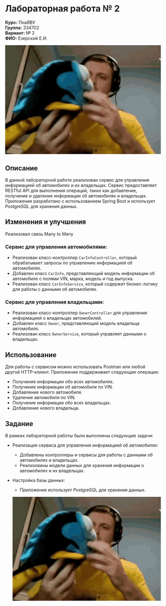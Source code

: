 # Лабораторная работа № 2

**Курс:** ПнаЯВУ  
**Группа:** 334702  
**Вариант:** № 2  
**ФИО:** Езерский Е.И.

![папич-артас](https://github.com/ezerskiyEI/LabWork2/raw/main/%D0%BF%D0%B0%D0%BF%D0%B8%D1%87-%D0%B0%D1%80%D1%82%D0%B0%D1%81.gif)

## Описание

В данной лабораторной работе реализован сервис для управления информацией об автомобилях и их владельцах. Сервис предоставляет RESTful API для выполнения операций, таких как добавление, получение и удаление информации об автомобилях и владельцах. Приложение разработано с использованием Spring Boot и использует PostgreSQL для хранения данных.

## Изменения и улучшения

Реализовал связь Many to Many 

### Сервис для управления автомобилями:

- Реализован класс-контроллер `CarInfoController`, который обрабатывает запросы по управлению информацией об автомобилях.
- Добавлен класс `CarInfo`, представляющий модель информации об автомобиле с полями VIN, марка, модель и год выпуска.
- Реализован класс `CarInfoService`, который содержит бизнес-логику для работы с данными об автомобилях.

### Сервис для управления владельцами:

- Реализован класс-контроллер `OwnerController` для управления информацией о владельцах автомобилей.
- Добавлен класс `Owner`, представляющий модель владельца автомобиля.
- Реализован класс `OwnerService`, который управляет данными о владельцах.

## Использование

Для работы с сервисом можно использовать Postman или любой другой HTTP-клиент. Приложение поддерживает следующие операции:

- Получение информации обо всех автомобилях.
- Получение информации об автомобиле по VIN.
- Добавление нового автомобиля.
- Удаление автомобиля по VIN.
- Получение информации обо всех владельцах.
- Добавление нового владельца.

## Задание

В рамках лабораторной работы были выполнены следующие задачи:

- Реализация сервиса для управления информацией об автомобилях:
  - Добавлены контроллеры и сервисы для работы с данными об автомобилях и владельцах.
  - Реализованы модели данных для хранения информации о автомобилях и их владельцах.

- Настройка базы данных:
  - Приложение использует PostgreSQL для хранения данных.
 
  ![еж](https://github.com/ezerskiyEI/LabWork2/raw/main/%D0%BF%D0%B0%D0%BF%D0%B8%D1%87-%D0%B0%D1%80%D1%82%D0%B0%D1%81.gif)
